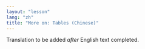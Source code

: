 ```yaml
---
layout: "lesson"
lang: "zh"
title: "More on: Tables (Chinese)"
---
```

Translation to be added _after_ English text completed.
